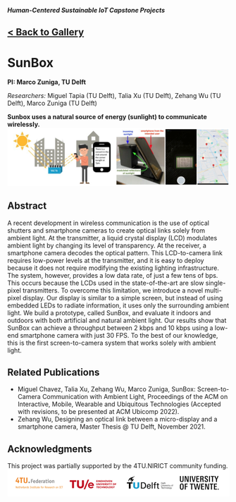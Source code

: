 ___Human-Centered Sustainable IoT Capstone Projects___

## [< Back to Gallery](/HCSIoT/)

# SunBox
__PI: Marco Zuniga, TU Delft__

_Researchers:_
Miguel Tapia (TU Delft), Talia Xu (TU Delft), Zehang Wu (TU Delft), Marco Zuniga (TU Delft)

**Sunbox uses a natural source of energy (sunlight) to communicate wirelessly.**
![Banner](banner.png)

## Abstract
A recent development in wireless communication is the use of optical shutters and smartphone cameras to create optical links solely from ambient light. At the transmitter, a liquid crystal display (LCD) modulates ambient light by changing its level of transparency. At the receiver, a smartphone camera decodes the optical pattern. This LCD-to-camera link requires low-power levels at the transmitter, and it is easy to deploy because it does not require modifying the existing lighting infrastructure. The system, however, provides a low data rate, of just a few tens of bps. This occurs because the LCDs used in the state-of-the-art are slow single-pixel transmitters. To overcome this limitation, we introduce a novel multi-pixel display. Our display is similar to a simple screen, but instead of using embedded LEDs to radiate information, it uses only the surrounding ambient light. We build a prototype, called SunBox, and evaluate it indoors and outdoors with both artificial and natural ambient light. Our results show that SunBox can achieve a throughput between 2 kbps and 10 kbps using a low-end smartphone camera with just 30 FPS. To the best of our knowledge, this is the first screen-to-camera system that works solely with ambient light.

## Related Publications
- Miguel Chavez, Talia Xu, Zehang Wu, Marco Zuniga, SunBox: Screen-to-Camera Communication with Ambient Light, Proceedings of the ACM on Interactive, Mobile, Wearable and Ubiquitous Technologies (Accepted with revisions, to be presented at ACM Ubicomp 2022).
- Zehang Wu, Designing an optical link between a micro-display and a smartphone camera, Master Thesis @ TU Delft, November 2021.

## Acknowledgments
This project was partially supported by the 4TU.NIRICT community funding.
![Logos](logo.png)